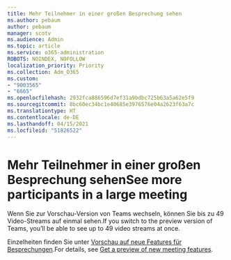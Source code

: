 ```yaml
---
title: Mehr Teilnehmer in einer großen Besprechung sehen
ms.author: pebaum
author: pebaum
manager: scotv
ms.audience: Admin
ms.topic: article
ms.service: o365-administration
ROBOTS: NOINDEX, NOFOLLOW
localization_priority: Priority
ms.collection: Adm_O365
ms.custom:
- "9003565"
- "6665"
ms.openlocfilehash: 2932fca886596d7ef31a9bdbc725b63a5a62e5f9
ms.sourcegitcommit: 8bc60ec34bc1e40685e3976576e04a2623f63a7c
ms.translationtype: HT
ms.contentlocale: de-DE
ms.lasthandoff: 04/15/2021
ms.locfileid: "51826522"
---
```

# <a name="see-more-participants-in-a-large-meeting"></a><span data-ttu-id="63754-102">Mehr Teilnehmer in einer großen Besprechung sehen</span><span class="sxs-lookup"><span data-stu-id="63754-102">See more participants in a large meeting</span></span>

<span data-ttu-id="63754-103">Wenn Sie zur Vorschau-Version von Teams wechseln, können Sie bis zu 49 Video-Streams auf einmal sehen.</span><span class="sxs-lookup"><span data-stu-id="63754-103">If you switch to the preview version of Teams, you’ll be able to see up to 49 video streams at once.</span></span>

<span data-ttu-id="63754-104">Einzelheiten finden Sie unter [Vorschau auf neue Features für Besprechungen](https://support.microsoft.com/office/04533e91-3203-4530-a1c0-8f77c0731699).</span><span class="sxs-lookup"><span data-stu-id="63754-104">For details, see [Get a preview of new meeting features](https://support.microsoft.com/office/04533e91-3203-4530-a1c0-8f77c0731699).</span></span>
